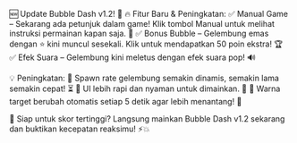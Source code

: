 🆕 Update Bubble Dash v1.2! 🎉
🔥 Fitur Baru & Peningkatan:
✅ Manual Game – Sekarang ada petunjuk dalam game! Klik tombol Manual untuk melihat instruksi permainan kapan saja. 📖
✅ Bonus Bubble – Gelembung emas dengan ⭐ kini muncul sesekali. Klik untuk mendapatkan 50 poin ekstra! 🏆
✅ Efek Suara – Gelembung kini meletus dengan efek suara pop! 🔊

💡 Peningkatan:
🔹 Spawn rate gelembung semakin dinamis, semakin lama semakin cepat! ⏳
🔹 UI lebih rapi dan nyaman untuk dimainkan. 🎨
🔹 Warna target berubah otomatis setiap 5 detik agar lebih menantang! 🎯

🚀 Siap untuk skor tertinggi?
Langsung mainkan Bubble Dash v1.2 sekarang dan buktikan kecepatan reaksimu! ⚡💥
